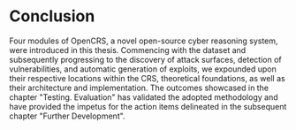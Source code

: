 # Conclusion

Four modules of OpenCRS, a novel open-source cyber reasoning system, were introduced in this thesis. Commencing with the dataset and subsequently progressing to the discovery of attack surfaces, detection of vulnerabilities, and automatic generation of exploits, we expounded upon their respective locations within the CRS, theoretical foundations, as well as their architecture and implementation. The outcomes showcased in the chapter "Testing. Evaluation" has validated the adopted methodology and have provided the impetus for the action items delineated in the subsequent chapter "Further Development".